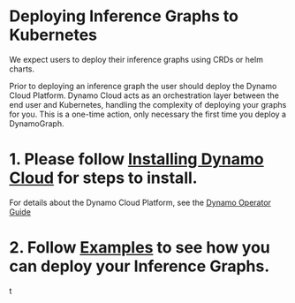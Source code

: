 <!--
SPDX-FileCopyrightText: Copyright (c) 2025 NVIDIA CORPORATION & AFFILIATES. All rights reserved.
SPDX-License-Identifier: Apache-2.0

Licensed under the Apache License, Version 2.0 (the "License");
you may not use this file except in compliance with the License.
You may obtain a copy of the License at

http://www.apache.org/licenses/LICENSE-2.0

Unless required by applicable law or agreed to in writing, software
distributed under the License is distributed on an "AS IS" BASIS,
WITHOUT WARRANTIES OR CONDITIONS OF ANY KIND, either express or implied.
See the License for the specific language governing permissions and
limitations under the License.
-->

# Deploying Inference Graphs to Kubernetes

We expect users to deploy their inference graphs using CRDs or helm charts.

Prior to deploying an inference graph the user should deploy the Dynamo Cloud Platform.
Dynamo Cloud acts as an orchestration layer between the end user and Kubernetes, handling the complexity of deploying your graphs for you. This is a one-time action, only necessary the first time you deploy a DynamoGraph.


# 1. Please follow [Installing Dynamo Cloud](./dynamo_cloud.md) for steps to install.
For details about the Dynamo Cloud Platform, see the [Dynamo Operator Guide](dynamo_operator.md)

# 2. Follow [Examples](../../examples/README.md) to see how you can deploy your Inference Graphs.

t
